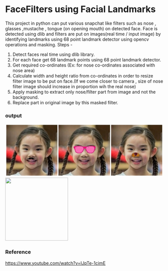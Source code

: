 # FaceFilters using Facial Landmarks

This project in python can put various snapchat like filters such as nose , glasses ,mustache , tongue (on opening mouth) on detected face. 
Face is detected using dlib and filters are put on images(real time / input image) by identifying landmarks using 68 point landmark detector using opencv operations and masking.
Steps -
1. Detect faces real time using dlib library.
2. For each face get 68 landmark points using 68 point landmark detector.
3. Get required co-ordinates (Ex: for nose co-ordinates associated with nose area)
4. Calculate width and height ratio from co-ordinates in order to resize filter image to be put on face.(If we come closer to camera , size of nose filter image should increase in proportion wih the real nose)
5. Apply masking to extract only nose/filter part from image and not the background.
6. Replace part in original image by this masked filter.

### output
![output image](Output/Output.jpg)
<img src="Output/Output.gif" width="200" height="200">

### Reference 
https://www.youtube.com/watch?v=IJpTe-1cimE

